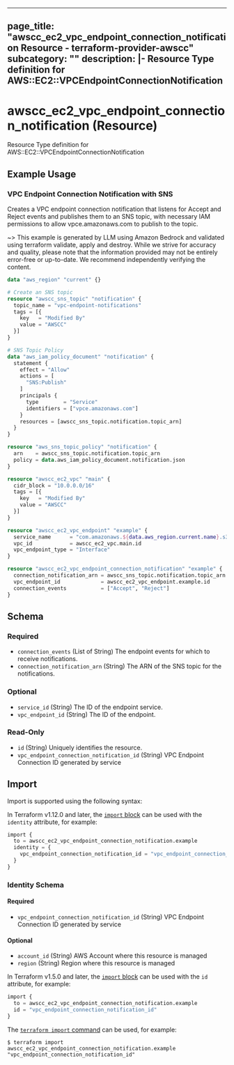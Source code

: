 
---
page_title: "awscc_ec2_vpc_endpoint_connection_notification Resource - terraform-provider-awscc"
subcategory: ""
description: |-
  Resource Type definition for AWS::EC2::VPCEndpointConnectionNotification
---

# awscc_ec2_vpc_endpoint_connection_notification (Resource)

Resource Type definition for AWS::EC2::VPCEndpointConnectionNotification

## Example Usage

### VPC Endpoint Connection Notification with SNS

Creates a VPC endpoint connection notification that listens for Accept and Reject events and publishes them to an SNS topic, with necessary IAM permissions to allow vpce.amazonaws.com to publish to the topic.

~> This example is generated by LLM using Amazon Bedrock and validated using terraform validate, apply and destroy. While we strive for accuracy and quality, please note that the information provided may not be entirely error-free or up-to-date. We recommend independently verifying the content.

```terraform
data "aws_region" "current" {}

# Create an SNS topic
resource "awscc_sns_topic" "notification" {
  topic_name = "vpc-endpoint-notifications"
  tags = [{
    key   = "Modified By"
    value = "AWSCC"
  }]
}

# SNS Topic Policy
data "aws_iam_policy_document" "notification" {
  statement {
    effect = "Allow"
    actions = [
      "SNS:Publish"
    ]
    principals {
      type        = "Service"
      identifiers = ["vpce.amazonaws.com"]
    }
    resources = [awscc_sns_topic.notification.topic_arn]
  }
}

resource "aws_sns_topic_policy" "notification" {
  arn    = awscc_sns_topic.notification.topic_arn
  policy = data.aws_iam_policy_document.notification.json
}

resource "awscc_ec2_vpc" "main" {
  cidr_block = "10.0.0.0/16"
  tags = [{
    key   = "Modified By"
    value = "AWSCC"
  }]
}

resource "awscc_ec2_vpc_endpoint" "example" {
  service_name      = "com.amazonaws.${data.aws_region.current.name}.s3"
  vpc_id            = awscc_ec2_vpc.main.id
  vpc_endpoint_type = "Interface"
}

resource "awscc_ec2_vpc_endpoint_connection_notification" "example" {
  connection_notification_arn = awscc_sns_topic.notification.topic_arn
  vpc_endpoint_id             = awscc_ec2_vpc_endpoint.example.id
  connection_events           = ["Accept", "Reject"]
}
```

<!-- schema generated by tfplugindocs -->
## Schema

### Required

- `connection_events` (List of String) The endpoint events for which to receive notifications.
- `connection_notification_arn` (String) The ARN of the SNS topic for the notifications.

### Optional

- `service_id` (String) The ID of the endpoint service.
- `vpc_endpoint_id` (String) The ID of the endpoint.

### Read-Only

- `id` (String) Uniquely identifies the resource.
- `vpc_endpoint_connection_notification_id` (String) VPC Endpoint Connection ID generated by service

## Import

Import is supported using the following syntax:

In Terraform v1.12.0 and later, the [`import` block](https://developer.hashicorp.com/terraform/language/import) can be used with the `identity` attribute, for example:

```terraform
import {
  to = awscc_ec2_vpc_endpoint_connection_notification.example
  identity = {
    vpc_endpoint_connection_notification_id = "vpc_endpoint_connection_notification_id"
  }
}
```

<!-- schema generated by tfplugindocs -->
### Identity Schema

#### Required

- `vpc_endpoint_connection_notification_id` (String) VPC Endpoint Connection ID generated by service

#### Optional

- `account_id` (String) AWS Account where this resource is managed
- `region` (String) Region where this resource is managed

In Terraform v1.5.0 and later, the [`import` block](https://developer.hashicorp.com/terraform/language/import) can be used with the `id` attribute, for example:

```terraform
import {
  to = awscc_ec2_vpc_endpoint_connection_notification.example
  id = "vpc_endpoint_connection_notification_id"
}
```

The [`terraform import` command](https://developer.hashicorp.com/terraform/cli/commands/import) can be used, for example:

```shell
$ terraform import awscc_ec2_vpc_endpoint_connection_notification.example "vpc_endpoint_connection_notification_id"
```
